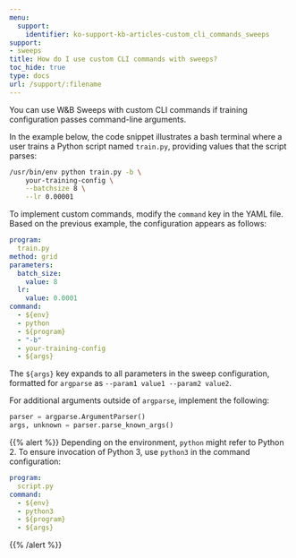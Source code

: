 ```yaml
---
menu:
  support:
    identifier: ko-support-kb-articles-custom_cli_commands_sweeps
support:
- sweeps
title: How do I use custom CLI commands with sweeps?
toc_hide: true
type: docs
url: /support/:filename
---
```


You can use W&B Sweeps with custom CLI commands if training configuration passes command-line arguments.

In the example below, the code snippet illustrates a bash terminal where a user trains a Python script named `train.py`, providing values that the script parses:

```bash
/usr/bin/env python train.py -b \
    your-training-config \
    --batchsize 8 \
    --lr 0.00001
```

To implement custom commands, modify the `command` key in the YAML file. Based on the previous example, the configuration appears as follows:

```yaml
program:
  train.py
method: grid
parameters:
  batch_size:
    value: 8
  lr:
    value: 0.0001
command:
  - ${env}
  - python
  - ${program}
  - "-b"
  - your-training-config
  - ${args}
```

The `${args}` key expands to all parameters in the sweep configuration, formatted for `argparse` as `--param1 value1 --param2 value2`.

For additional arguments outside of `argparse`, implement the following:

```python
parser = argparse.ArgumentParser()
args, unknown = parser.parse_known_args()
```

{{% alert %}}
Depending on the environment, `python` might refer to Python 2. To ensure invocation of Python 3, use `python3` in the command configuration:

```yaml
program:
  script.py
command:
  - ${env}
  - python3
  - ${program}
  - ${args}
```
{{% /alert %}}